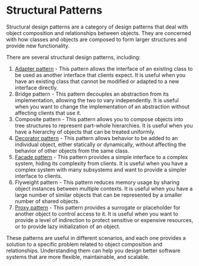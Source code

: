 # Structural Patterns

Structural design patterns are a category of design patterns that deal with object composition and relationships between objects. They are concerned with how classes and objects are composed to form larger structures and provide new functionality.

There are several structural design patterns, including:

1. [Adapter pattern](adapter.md) - This pattern allows the interface of an existing class to be used as another interface that clients expect. It is useful when you have an existing class that cannot be modified or adapted to a new interface directly.
2. Bridge pattern - This pattern decouples an abstraction from its implementation, allowing the two to vary independently. It is useful when you want to change the implementation of an abstraction without affecting clients that use it.
3. Composite pattern - This pattern allows you to compose objects into tree structures to represent part-whole hierarchies. It is useful when you have a hierarchy of objects that can be treated uniformly.
4. [Decorator pattern](decorator.md) - This pattern allows behavior to be added to an individual object, either statically or dynamically, without affecting the behavior of other objects from the same class.
5. [Facade pattern](facade.md) - This pattern provides a simple interface to a complex system, hiding its complexity from clients. It is useful when you have a complex system with many subsystems and want to provide a simpler interface to clients.
6. Flyweight pattern - This pattern reduces memory usage by sharing object instances between multiple contexts. It is useful when you have a large number of similar objects that can be represented by a smaller number of shared objects.
7. [Proxy pattern](proxy.md) - This pattern provides a surrogate or placeholder for another object to control access to it. It is useful when you want to provide a level of indirection to protect sensitive or expensive resources, or to provide lazy initialization of an object.

These patterns are useful in different scenarios, and each one provides a solution to a specific problem related to object composition and relationships. Understanding them can help you design better software systems that are more flexible, maintainable, and scalable.